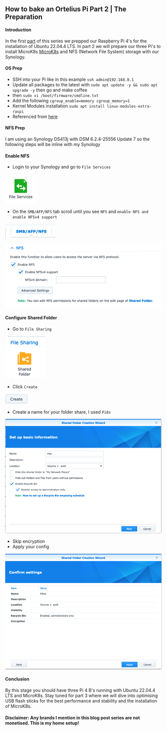 ## How to bake an Ortelius Pi Part 2 | The Preparation

#### Introduction

In the first [part](https://ortelius.io/blog/2024/03/27/how-to-bake-an-ortelius-pi-part-1-the-hardware/) of this series we prepped our Raspberry Pi 4's for the installation of Ubuntu 22.04.4 LTS. In part 2 we will prepare our three Pi's to install MicroK8s [MicroK8s](https://microk8s.io/) and NFS (Network File System) storage with our Synology.

#### OS Prep
- SSH into your Pi like in this example `ssh admin@192.168.0.1`
- Update all packages to the latest with `sudo apt update -y && sudo apt upgrade -y` then go and make coffee
- then `sudo vi /boot/firmware/cmdline.txt`
- Add the following `cgroup_enable=memory cgroup_memory=1`
- Kernel Modules installation `sudo apt install linux-modules-extra-raspi`
- Referenced from [here](https://microk8s.io/docs/install-raspberry-pi)

#### NFS Prep

I am using an Synology DS413j with DSM 6.2.4-25556 Update 7 so the following steps will be inline with my Synology

#### Enable NFS
- Login to your Synology and go to `File Services`

![synology file services](images/how-to-bake-an-ortelius-pi/part02/01-syno-file-services-icon.png)

- On the `SMB/AFP/NFS` tab scroll until you see `NFS` and `enable NFS and enable NFSv4 support`

![synology nfs services](images/how-to-bake-an-ortelius-pi/part02/02-syno-nfs-enable-tab.png)

![synology nfs services](images/how-to-bake-an-ortelius-pi/part02/03-syno-nfs-enable.png)

#### Configure Shared Folder
- Go to `File Sharing`

![synology file services](images/how-to-bake-an-ortelius-pi/part02/04-syno-file-sharing-icon.png)

- Click `Create`

![synology file services](images/how-to-bake-an-ortelius-pi/part02/05-syno-file-sharing-create.png)

- Create a name for your folder share, I used `Pi8s`

![synology file services](images/how-to-bake-an-ortelius-pi/part02/06-syno-file-sharing-next.png)

- Skip encryption
- Apply your config

![synology file services](images/how-to-bake-an-ortelius-pi/part02/07-syno-file-sharing-confirm.png)




#### Conclusion

By this stage you should have three Pi 4 B's running with Ubuntu 22.04.4 LTS and MicroK8s. Stay tuned for part 3 where we will dive into optimising USB flash sticks for the best performance and stability and the installation of MicroK8s.

#### Disclaimer: Any brands I mention in this blog post series are not monetised. This is my home setup!
